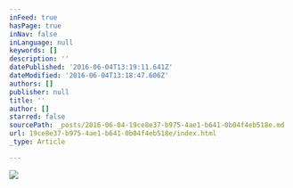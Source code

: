 ```yaml
---
inFeed: true
hasPage: true
inNav: false
inLanguage: null
keywords: []
description: ''
datePublished: '2016-06-04T13:19:11.641Z'
dateModified: '2016-06-04T13:18:47.606Z'
authors: []
publisher: null
title: ''
author: []
starred: false
sourcePath: _posts/2016-06-04-19ce8e37-b975-4ae1-b641-0b04f4eb518e.md
url: 19ce8e37-b975-4ae1-b641-0b04f4eb518e/index.html
_type: Article

---
```

![](https://the-grid-user-content.s3-us-west-2.amazonaws.com/c880a53f-782c-41ed-9e67-13797879c0ef.jpg)